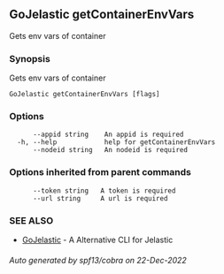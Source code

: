 ## GoJelastic getContainerEnvVars

Gets env vars of container

### Synopsis

Gets env vars of container

```
GoJelastic getContainerEnvVars [flags]
```

### Options

```
      --appid string    An appid is required
  -h, --help            help for getContainerEnvVars
      --nodeid string   An nodeid is required
```

### Options inherited from parent commands

```
      --token string   A token is required
      --url string     A url is required
```

### SEE ALSO

* [GoJelastic](../index.md)	 - A Alternative CLI for Jelastic

###### Auto generated by spf13/cobra on 22-Dec-2022
